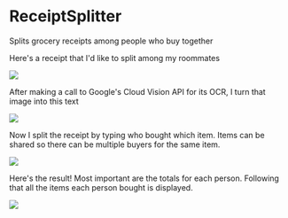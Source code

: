 # ReceiptSplitter
Splits grocery receipts among people who buy together


Here's a receipt that I'd like to split among my roommates

![](https://i.imgur.com/Bs7ME8J.png)

After making a call to Google's Cloud Vision API for its OCR, I turn that image into this text

![](https://i.imgur.com/R91XeHR.png)

Now I split the receipt by typing who bought which item. Items can be shared so there can be multiple buyers for the same item.

![](https://i.imgur.com/8lVrHye.png)

Here's the result! Most important are the totals for each person. Following that all the items each person bought is displayed.

![](https://i.imgur.com/TE4wVTR.png)
